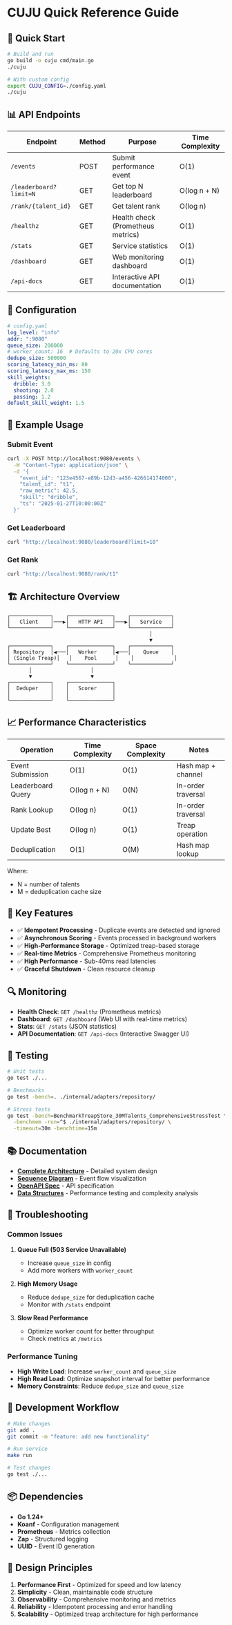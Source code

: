 # CUJU Quick Reference Guide

## 🚀 Quick Start

```bash
# Build and run
go build -o cuju cmd/main.go
./cuju

# With custom config
export CUJU_CONFIG=./config.yaml
./cuju
```

## 📊 API Endpoints

| Endpoint | Method | Purpose | Time Complexity |
|----------|--------|---------|-----------------|
| `/events` | POST | Submit performance event | O(1) |
| `/leaderboard?limit=N` | GET | Get top N leaderboard | O(log n + N) |
| `/rank/{talent_id}` | GET | Get talent rank | O(log n) |
| `/healthz` | GET | Health check (Prometheus metrics) | O(1) |
| `/stats` | GET | Service statistics | O(1) |
| `/dashboard` | GET | Web monitoring dashboard | O(1) |
| `/api-docs` | GET | Interactive API documentation | O(1) |

## 🔧 Configuration

```yaml
# config.yaml
log_level: "info"
addr: ":9080"
queue_size: 200000
# worker_count: 16  # Defaults to 20x CPU cores
dedupe_size: 500000
scoring_latency_min_ms: 80
scoring_latency_max_ms: 150
skill_weights:
  dribble: 3.0
  shooting: 2.0
  passing: 1.2
default_skill_weight: 1.5
```

## 📝 Example Usage

### Submit Event
```bash
curl -X POST http://localhost:9080/events \
  -H "Content-Type: application/json" \
  -d '{
    "event_id": "123e4567-e89b-12d3-a456-426614174000",
    "talent_id": "t1",
    "raw_metric": 42.5,
    "skill": "dribble",
    "ts": "2025-01-27T10:00:00Z"
  }'
```

### Get Leaderboard
```bash
curl "http://localhost:9080/leaderboard?limit=10"
```

### Get Rank
```bash
curl "http://localhost:9080/rank/t1"
```

## 🏗️ Architecture Overview

```
┌─────────────┐    ┌──────────────┐    ┌─────────────┐
│   Client    │───▶│   HTTP API   │───▶│   Service   │
└─────────────┘    └──────────────┘    └─────────────┘
                                              │
                                              ▼
┌─────────────┐    ┌──────────────┐    ┌─────────────┐
│ Repository  │◀───│   Worker     │◀───│    Queue    │
│ (Single Treap)│   │    Pool      │    │             │
└─────────────┘    └──────────────┘    └─────────────┘
       │                   │
       ▼                   ▼
┌─────────────┐    ┌──────────────┐
│  Deduper    │    │   Scorer     │
│             │    │              │
└─────────────┘    └──────────────┘
```

## 📈 Performance Characteristics

| Operation | Time Complexity | Space Complexity | Notes |
|-----------|----------------|------------------|-------|
| Event Submission | O(1) | O(1) | Hash map + channel |
| Leaderboard Query | O(log n + N) | O(N) | In-order traversal |
| Rank Lookup | O(log n) | O(1) | In-order traversal |
| Update Best | O(log n) | O(1) | Treap operation |
| Deduplication | O(1) | O(M) | Hash map lookup |

Where:
- N = number of talents
- M = deduplication cache size

## 🎯 Key Features

- ✅ **Idempotent Processing** - Duplicate events are detected and ignored
- ✅ **Asynchronous Scoring** - Events processed in background workers
- ✅ **High-Performance Storage** - Optimized treap-based storage
- ✅ **Real-time Metrics** - Comprehensive Prometheus monitoring
- ✅ **High Performance** - Sub-40ms read latencies
- ✅ **Graceful Shutdown** - Clean resource cleanup

## 🔍 Monitoring

- **Health Check**: `GET /healthz` (Prometheus metrics)
- **Dashboard**: `GET /dashboard` (Web UI with real-time metrics)
- **Stats**: `GET /stats` (JSON statistics)
- **API Documentation**: `GET /api-docs` (Interactive Swagger UI)

## 🧪 Testing

```bash
# Unit tests
go test ./...

# Benchmarks
go test -bench=. ./internal/adapters/repository/

# Stress tests
go test -bench=BenchmarkTreapStore_30MTalents_ComprehensiveStressTest \
  -benchmem -run=^$ ./internal/adapters/repository/ \
  -timeout=30m -benchtime=15m
```

## 📚 Documentation

- **[Complete Architecture](ARCHITECTURE.md)** - Detailed system design
- **[Sequence Diagram](SEQUENCE_DIAGRAM.md)** - Event flow visualization
- **[OpenAPI Spec](openapi.yaml)** - API specification
- **[Data Structures](DATA_STRUCTURES.md)** - Performance testing and complexity analysis

## 🚨 Troubleshooting

### Common Issues

1. **Queue Full (503 Service Unavailable)**
   - Increase `queue_size` in config
   - Add more workers with `worker_count`

2. **High Memory Usage**
   - Reduce `dedupe_size` for deduplication cache
   - Monitor with `/stats` endpoint

3. **Slow Read Performance**
   - Optimize worker count for better throughput
   - Check metrics at `/metrics`

### Performance Tuning

- **High Write Load**: Increase `worker_count` and `queue_size`
- **High Read Load**: Optimize snapshot interval for better performance
- **Memory Constraints**: Reduce `dedupe_size` and `queue_size`

## 🔄 Development Workflow

```bash
# Make changes
git add .
git commit -m "feature: add new functionality"

# Run service
make run

# Test changes
go test ./...
```

## 📦 Dependencies

- **Go 1.24+**
- **Koanf** - Configuration management
- **Prometheus** - Metrics collection
- **Zap** - Structured logging
- **UUID** - Event ID generation

## 🎯 Design Principles

1. **Performance First** - Optimized for speed and low latency
2. **Simplicity** - Clean, maintainable code structure
3. **Observability** - Comprehensive monitoring and metrics
4. **Reliability** - Idempotent processing and error handling
5. **Scalability** - Optimized treap architecture for high performance
